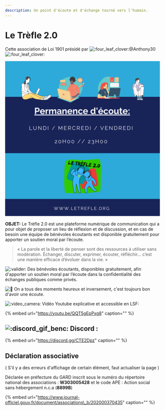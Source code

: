```yaml
---
description: Un point d'écoute et d'échange tourné vers l'humain.
---
```


# Le Trèfle 2.0

Cette association de Loi 1901 présidé par ![:four\_leaf\_clover:](https://discord.com/assets/ccb393b137e9218ac3af16b2c4617a2e.svg)@Anthony30![:four\_leaf\_clover:](https://discord.com/assets/ccb393b137e9218ac3af16b2c4617a2e.svg)

![](../.gitbook/assets/permanence_.png)

**OBJET:** Le Trèfle 2.0 est une plateforme numérique de communication qui a pour objet de proposer un lieu de réflexion et de discussion, et en cas de besoin une équipe de bénévoles écoutants est disponible gratuitement pour apporter un soutien moral par l’écoute.

> « La parole et la liberté de penser sont des ressources à utiliser sans modération. Échanger, discuter, exprimer, écouter, réfléchir… c’est une manière efficace d’évoluer dans la vie. »

![:valider:](https://cdn.discordapp.com/emojis/751023390428758046.png?v=1) Des bénévoles écoutants, disponibles gratuitement, afin d'apporter un soutien moral par l’écoute dans la confidentialité des échanges publiques comme privés.

![:wave:](https://discord.com/assets/df7ba0f4020ca70048a0226d1dfa73f6.svg) On a tous des moments heureux et inversement, c'est toujours bon d'avoir une écoute.

![:video\_camera:](https://discord.com/assets/05a1abc6388a96e2a536650433c12fca.svg) Vidéo Youtube explicative et accessible en LSF:

{% embed url="https://youtu.be/QQT5gEpPxg8" caption="" %}

## ![:discord\_gif\_benc:](https://cdn.discordapp.com/emojis/745264159851151471.gif?v=1) Discord :

{% embed url="https://discord.gg/CTE2Dpz" caption="" %}

## Déclaration associative

\( S'il y a des erreurs d'affichage de certain élément, faut actualiser la page \)

Déclarée en préfecture du GARD inscrit sous le numéro du répertoire national des associations : **W303005428** et le code APE : Action social sans hébergement n.c.a \(**8899B**\)

{% embed url="https://www.journal-officiel.gouv.fr/document/associations\_b/202000370435" caption="" %}

